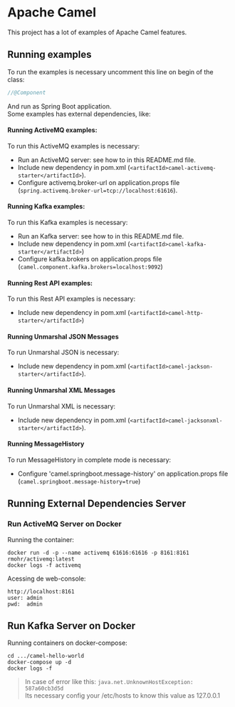 # Apache Camel

This project has a lot of examples of Apache Camel features.

## Running examples

To run the examples is necessary uncomment this line on begin of the class:

```java
//@Component
```
And run as Spring Boot application.  
Some examples has external dependencies, like:

#### Running ActiveMQ examples:
To run this ActiveMQ examples is necessary:  

* Run an ActiveMQ server: see how to in this README.md file.
* Include new dependency in pom.xml (`<artifactId>camel-activemq-starter</artifactId>`).
* Configure activemq.broker-url on application.props file (`spring.activemq.broker-url=tcp://localhost:61616`).

#### Running Kafka examples:
To run this Kafka examples is necessary:  

* Run an Kafka server: see how to in this README.md file.
* Include new dependency in pom.xml (`<artifactId>camel-kafka-starter</artifactId>`)
* Configure kafka.brokers on application.props file (`camel.component.kafka.brokers=localhost:9092`)

#### Running Rest API examples:
To run this Rest API examples is necessary:  
* Include new dependency in pom.xml (`<artifactId>camel-http-starter</artifactId>`)


#### Running Unmarshal JSON Messages
To run Unmarshal JSON is necessary:

* Include new dependency in pom.xml (`<artifactId>camel-jackson-starter</artifactId>`).

#### Running Unmarshal XML Messages
To run Unmarshal XML is necessary:

* Include new dependency in pom.xml (`<artifactId>camel-jacksonxml-starter</artifactId>`).

#### Running MessageHistory
To run MessageHistory in complete mode is necessary:

* Configure 'camel.springboot.message-history' on application.props file (`camel.springboot.message-history=true`)

## Running External Dependencies Server

### Run ActiveMQ Server on Docker

Running the container:

```
docker run -d -p --name activemq 61616:61616 -p 8161:8161 rmohr/activemq:latest
docker logs -f activemq
```
Acessing de web-console:

```
http://localhost:8161
user: admin
pwd:  admin
```

## Run Kafka Server on Docker

Running containers on docker-compose:

```
cd .../camel-hello-world
docker-compose up -d
docker logs -f
```

> In case of error like this: `java.net.UnknownHostException: 587a60cb3d5d`  
Its necessary config your /etc/hosts to know this value as 127.0.0.1